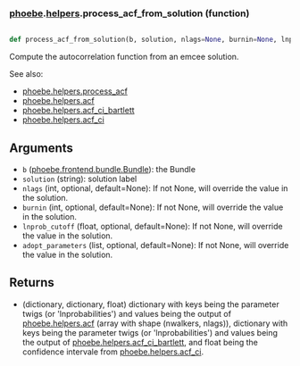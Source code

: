 ### [phoebe](phoebe.md).[helpers](phoebe.helpers.md).process_acf_from_solution (function)


```py

def process_acf_from_solution(b, solution, nlags=None, burnin=None, lnprob_cutoff=None, adopt_parameters=None)

```



Compute the autocorrelation function from an emcee solution.

See also:
* [phoebe.helpers.process_acf](phoebe.helpers.process_acf.md)
* [phoebe.helpers.acf](phoebe.helpers.acf.md)
* [phoebe.helpers.acf_ci_bartlett](phoebe.helpers.acf_ci_bartlett.md)
* [phoebe.helpers.acf_ci](phoebe.helpers.acf_ci.md)

Arguments
--------------
* `b` ([phoebe.frontend.bundle.Bundle](phoebe.frontend.bundle.Bundle.md)): the Bundle
* `solution` (string): solution label
* `nlags` (int, optional, default=None): If not None, will override the
    value in the solution.
* `burnin` (int, optional, default=None): If not None, will override
    the value in the solution.
* `lnprob_cutoff` (float, optional, default=None): If not None, will override
    the value in the solution.
* `adopt_parameters` (list, optional, default=None): If not None, will
    override the value in the solution.

Returns
------------
* (dictionary, dictionary, float) dictionary with keys being the parameter twigs
    (or 'lnprobabilities') and values being the output of [phoebe.helpers.acf](phoebe.helpers.acf.md)
    (array with shape (nwalkers, nlags)), dictionary with keys being the
    parameter twigs (or 'lnprobabilities') and values being the output
    of [phoebe.helpers.acf_ci_bartlett](phoebe.helpers.acf_ci_bartlett.md), and float being the
    confidence intervale from [phoebe.helpers.acf_ci](phoebe.helpers.acf_ci.md).

